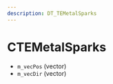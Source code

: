 ```yaml
---
description: DT_TEMetalSparks
---
```


# CTEMetalSparks


* `m_vecPos` (vector)
* `m_vecDir` (vector)